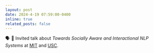 ```yaml
---
layout: post
date: 2024-4-19 07:59:00-0400
inline: true
related_posts: false
---
```


🗣️ 📢 Invited talk about *Towards Socially Aware and Interactional NLP Systems* at [MIT](https://web.mit.edu/) and [USC](https://www.isi.edu/ai/events/).